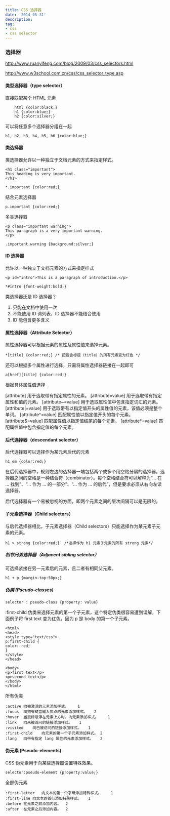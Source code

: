 ```yaml
---
title: CSS 选择器
date: '2014-05-31'
description:
tag:
- css
- css selector
---
```


### 选择器

http://www.ruanyifeng.com/blog/2009/03/css_selectors.html

http://www.w3school.com.cn/css/css_selector_type.asp

#### 类型选择器（type selector）

直接匹配某个 HTML 元素

        html {color:black;}
        h1 {color:blue;}
        h2 {color:silver;}

可以将任意多个选择器分组在一起

    h1, h2, h3, h4, h5, h6 {color:blue;}

#### 类选择器

类选择器允许以一种独立于文档元素的方式来指定样式。

    <h1 class="important">
    This heading is very important.
    </h1>

    *.important {color:red;}


结合元素选择器

	p.important {color:red;}

多类选择器

    <p class="important warning">
    This paragraph is a very important warning.
    </p>

	.important.warning {background:silver;}


#### ID 选择器

允许以一种独立于文档元素的方式来指定样式

	<p id="intro">This is a paragraph of introduction.</p>

	*#intro {font-weight:bold;}

类选择器还是 ID 选择器？

1. 只能在文档中使用一次
2. 不能使用 ID 词列表，ID 选择器不能结合使用
3. ID 能包含更多含义

#### 属性选择器（Attribute Selector）

属性选择器可以根据元素的属性及属性值来选择元素。

	*[title] {color:red;} /* 把包含标题（title）的所有元素变为红色 */

还可以根据多个属性进行选择，只需将属性选择器链接在一起即可

	a[href][title] {color:red;}


根据具体属性值选择

[attribute]	用于选取带有指定属性的元素。
[attribute=value]	用于选取带有指定属性和值的元素。
[attribute~=value]	用于选取属性值中包含指定词汇的元素。
[attribute|=value]	用于选取带有以指定值开头的属性值的元素，该值必须是整个单词。
[attribute^=value]	匹配属性值以指定值开头的每个元素。
[attribute$=value]	匹配属性值以指定值结尾的每个元素。
[attribute*=value]	匹配属性值中包含指定值的每个元素。


#### 后代选择器（descendant selector）

后代选择器可以选择作为某元素后代的元素

	h1 em {color:red;}

在后代选择器中，规则左边的选择器一端包括两个或多个用空格分隔的选择器。选择器之间的空格是一种结合符（combinator）。每个空格结合符可以解释为“... 在 ... 找到”、“... 作为 ... 的一部分”、“... 作为 ... 的后代”，但是要求必须从右向左读选择器。

后代选择器有一个易被忽视的方面，即两个元素之间的层次间隔可以是无限的。

#### 子元素选择器（Child selectors）

与后代选择器相比，子元素选择器（Child selectors）只能选择作为某元素子元素的元素。

	h1 > strong {color:red;}  /*选择作为 h1 元素子元素的所有 strong 元素*/

##### 相邻兄弟选择器（Adjacent sibling selector）

可选择紧接在另一元素后的元素，且二者有相同父元素。
	
	h1 + p {margin-top:50px;}


##### 伪类 (Pseudo-classes)

	selector : pseudo-class {property: value}


:first-child 伪类来选择元素的第一个子元素，这个特定伪类很容易遭到误解，下面例子将 first text 变为红色，因为 p 是 body 的第一个子元素。

	<html>
	<head>
	<style type="text/css">
	p:first-child {
	color: red;
	} 
	</style>
	</head>

	<body>
	<p>first text</p>
	<p>second text</p>
	</body>
	</html>

所有伪类

    :active	向被激活的元素添加样式。	1
    :focus	向拥有键盘输入焦点的元素添加样式。	2
    :hover	当鼠标悬浮在元素上方时，向元素添加样式。	1
    :link	向未被访问的链接添加样式。	1
    :visited	向已被访问的链接添加样式。	1
    :first-child	向元素的第一个子元素添加样式。	2
    :lang	向带有指定 lang 属性的元素添加样式。	2


#### 伪元素 (Pseudo-elements)

CSS 伪元素用于向某些选择器设置特殊效果。

	selector:pseudo-element {property:value;}
	
全部伪元素

    :first-letter	向文本的第一个字母添加特殊样式。	1
    :first-line	向文本的首行添加特殊样式。	1
    :before	在元素之前添加内容。	2
    :after	在元素之后添加内容。	2
